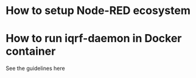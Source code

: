 # How to setup Node-RED ecosystem

# How to run iqrf-daemon in Docker container
See the guidelines here
